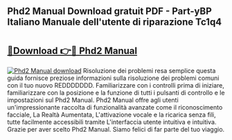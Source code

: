 ## Phd2 Manual Download gratuit PDF - Part-yBP Italiano Manuale dell'utente di riparazione Tc1q4

# <h2><a href="http://dfc4dx.blite.top/?on=Phd2+Manual">🔗Download 👉🔴 Phd2 Manual</a></h2>

[![Phd2 Manual download](https://i.imgur.com/lujVjoI.png)](http://dfc4dx.blite.top/?on=Phd2+Manual)
Risoluzione dei problemi resa semplice questa guida fornisce preziose informazioni sulla risoluzione dei problemi comuni con il tuo nuovo REDDDDDDD. Familiarizzare con i controlli prima di iniziare, familiarizzare con la posizione e la funzione di tutti i pulsanti di controllo e le impostazioni sul Phd2 Manual. Phd2 Manual offre agli utenti un'impressionante raccolta di funzionalità avanzate come il riconoscimento facciale, La Realtà Aumentata, L'attivazione vocale e la ricarica senza fili, tutte facilmente accessibili tramite L'interfaccia utente intuitiva e intuitiva. Grazie per aver scelto Phd2 Manual. Siamo felici di far parte del tuo viaggio.

